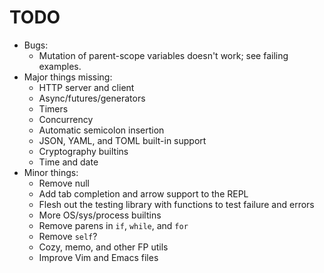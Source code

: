 # TODO

* Bugs:
    * Mutation of parent-scope variables doesn't work; see failing examples.
* Major things missing:
    * HTTP server and client
    * Async/futures/generators
    * Timers
    * Concurrency
    * Automatic semicolon insertion
    * JSON, YAML, and TOML built-in support
    * Cryptography builtins
    * Time and date
* Minor things:
    * Remove null
    * Add tab completion and arrow support to the REPL
    * Flesh out the testing library with functions to test failure and errors
    * More OS/sys/process builtins
    * Remove parens in `if`, `while`, and `for`
    * Remove `self`?
    * Cozy, memo, and other FP utils
    * Improve Vim and Emacs files
